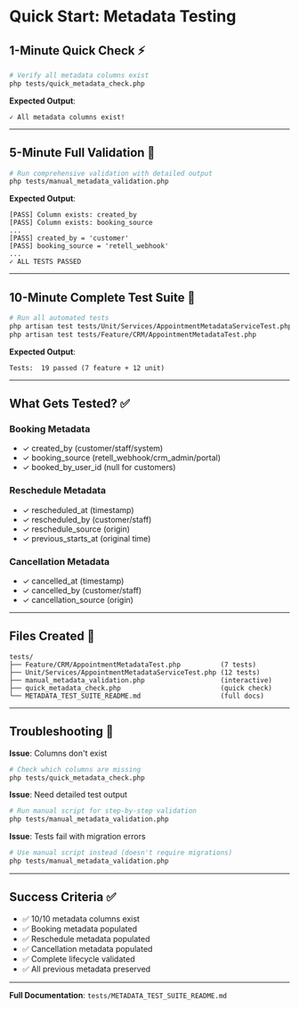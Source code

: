 # Quick Start: Metadata Testing

## 1-Minute Quick Check ⚡

```bash
# Verify all metadata columns exist
php tests/quick_metadata_check.php
```

**Expected Output**:
```
✓ All metadata columns exist!
```

---

## 5-Minute Full Validation 🧪

```bash
# Run comprehensive validation with detailed output
php tests/manual_metadata_validation.php
```

**Expected Output**:
```
[PASS] Column exists: created_by
[PASS] Column exists: booking_source
...
[PASS] created_by = 'customer'
[PASS] booking_source = 'retell_webhook'
...
✓ ALL TESTS PASSED
```

---

## 10-Minute Complete Test Suite 🚀

```bash
# Run all automated tests
php artisan test tests/Unit/Services/AppointmentMetadataServiceTest.php
php artisan test tests/Feature/CRM/AppointmentMetadataTest.php
```

**Expected Output**:
```
Tests:  19 passed (7 feature + 12 unit)
```

---

## What Gets Tested? ✅

### Booking Metadata
- ✓ created_by (customer/staff/system)
- ✓ booking_source (retell_webhook/crm_admin/portal)
- ✓ booked_by_user_id (null for customers)

### Reschedule Metadata
- ✓ rescheduled_at (timestamp)
- ✓ rescheduled_by (customer/staff)
- ✓ reschedule_source (origin)
- ✓ previous_starts_at (original time)

### Cancellation Metadata
- ✓ cancelled_at (timestamp)
- ✓ cancelled_by (customer/staff)
- ✓ cancellation_source (origin)

---

## Files Created 📁

```
tests/
├── Feature/CRM/AppointmentMetadataTest.php          (7 tests)
├── Unit/Services/AppointmentMetadataServiceTest.php (12 tests)
├── manual_metadata_validation.php                   (interactive)
├── quick_metadata_check.php                         (quick check)
└── METADATA_TEST_SUITE_README.md                    (full docs)
```

---

## Troubleshooting 🔧

**Issue**: Columns don't exist
```bash
# Check which columns are missing
php tests/quick_metadata_check.php
```

**Issue**: Need detailed test output
```bash
# Run manual script for step-by-step validation
php tests/manual_metadata_validation.php
```

**Issue**: Tests fail with migration errors
```bash
# Use manual script instead (doesn't require migrations)
php tests/manual_metadata_validation.php
```

---

## Success Criteria ✅

- ✅ 10/10 metadata columns exist
- ✅ Booking metadata populated
- ✅ Reschedule metadata populated
- ✅ Cancellation metadata populated
- ✅ Complete lifecycle validated
- ✅ All previous metadata preserved

---

**Full Documentation**: `tests/METADATA_TEST_SUITE_README.md`
